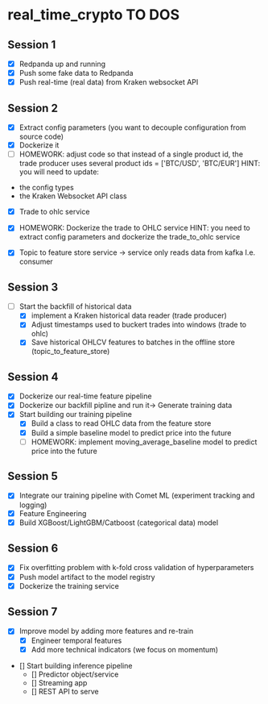 # real_time_crypto TO DOS

## Session 1
- [X] Redpanda up and running
- [X] Push some fake data to Redpanda
- [X] Push real-time (real data) from Kraken websocket API

## Session 2
- [X] Extract config parameters (you want to decouple configuration from source code)
- [X] Dockerize it
- [ ] HOMEWORK: adjust code so that instead of a single product id, the trade producer uses several product ids = ['BTC/USD', 'BTC/EUR']
HINT: you will need to update:
 - the config types
 - the Kraken Websocket API class

- [X] Trade to ohlc service
- [X] HOMEWORK: Dockerize the trade to OHLC service
HINT: you need to extract config parameters and dockerize the trade_to_ohlc service

- [X] Topic to feature store service -> service only reads data from kafka I.e. consumer

## Session 3 
- [ ] Start the backfill of historical data
    - [X] implement a Kraken historical data reader (trade producer)
    - [X] Adjust timestamps used to buckert trades into windows (trade to ohlc)
    - [X] Save historical OHLCV features to batches in the offline store (topic_to_feature_store)

## Session 4
- [X] Dockerize our real-time feature pipeline
- [X] Dockerize our backfill pipline and run it-> Generate training data
- [X] Start building our training pipeline
    - [X] Build a class to read OHLC data from the feature store
    - [X] Build a simple baseline model to predict price into the future
    - [ ] HOMEWORK: implement moving_average_baseline model to predict price into the future
## Session 5
- [X] Integrate our training pipeline with Comet ML (experiment tracking and logging)
- [X] Feature Engineering
- [X] Build XGBoost/LightGBM/Catboost (categorical data) model

## Session 6
- [X] Fix overfitting problem with k-fold cross validation of hyperparameters
- [X] Push model artifact to the model registry
- [X] Dockerize the training service

## Session 7
- [X] Improve model by adding more features and re-train
    - [X] Engineer temporal features
    - [X] Add more technical indicators (we focus on momentum)
- [] Start building inference pipeline
    - [] Predictor object/service
    - [] Streaming app
    - [] REST API to serve



